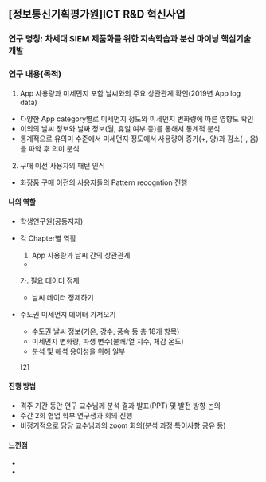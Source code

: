 ## [정보통신기획평가원]ICT R&D 혁신사업	

### 연구 명칭: 차세대 SIEM 제품화를 위한 지속학습과 분산 마이닝 핵심기술 개발	

### 연구 내용(목적)
1. App 사용량과 미세먼지 포함 날씨와의 주요 상관관계 확인(2019년 App log data)
  - 다양한 App category별로 미세먼지 정도와 미세먼지 변화량에 따른 영향도 확인
  - 이외의 날씨 정보와 날짜 정보(월, 휴일 여부 등)를 통해서 통계적 분석
  - 통계적으로 유의미 수준에서 미세먼지 정도에서 사용량이 증가(+, 양)과 감소(-, 음)을 파악 후 의미 분석

2. 구매 이전 사용자의 패턴 인식 
  - 화장품 구매 이전의 사용자들의 Pattern recogntion 진행

#### 나의 역할
- 학생연구원(공동저자)	
- 각 Chapter별 역활
  1) App 사용량과 날씨 간의 상관관계 
  -  
  
  
  가. 필요 데이터 정제 
  - 날씨 데이터 정제하기
  
  
- 수도권 미세먼지 데이터 가져오기 
  - 수도권 날씨 정보(기온, 강수, 풍속 등 총 18개 항목)
  - 미세먼지 변화량, 파생 변수(불쾌/열 지수, 체감 온도)
  - 분석 및 해석 용이성을 위해 일부   
  
  [2] 



#### 진행 방법
- 격주 기간 동안 연구 교수님께 분석 결과 발표(PPT) 및 발전 방향 논의 
- 주간 2회 협업 학부 연구생과 회의 진행
- 비정기적으로 담당 교수님과의 zoom 회의(분석 과정 특이사항 공유 등)

#### 느낀점
- 
- 
